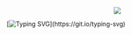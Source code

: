 <p align="center">
<img src="https://capsule-render.vercel.app/api?type=waving&color=timeGradient&height=300&&section=header&text=Hi There&fontSize=90&fontAlign=50&fontAlignY=30&desc=I am CarolBicsi&descAlign=50&descSize=30&descAlignY=60&animation=twinkling" />
</p>



[![Typing SVG](https://readme-typing-svg.demolab.com?font=Fira+Code&pause=1000&color=2A88F7&center=%E7%9C%9F&vCenter=&repeat=%E7%9C%9F&random=%E7%9C%9F&width=435&lines=Welcome+to+my+GitHub+ProFile++page!)](https://git.io/typing-svg)
